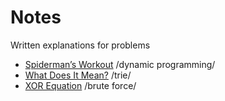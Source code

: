# Notes
Written explanations for problems
* [Spiderman’s Workout](spidermans-workout.md) /dynamic programming/
* [What Does It Mean?](what-does-it-mean.md) /trie/
* [XOR Equation](xor-equation.md) /brute force/
